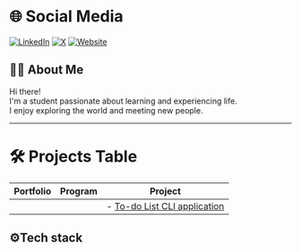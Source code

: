 # 🌐 Social Media  
[![LinkedIn](https://img.shields.io/badge/LinkedIn-0077B5?style=for-the-badge&logo=linkedin&logoColor=white)](https://www.linkedin.com/in/promatheusz/) 
[![X](https://img.shields.io/badge/Twitter-1DA1F2?style=for-the-badge&logo=twitter&logoColor=white)](https://x.com/Promatheuszek) 
[![Website](https://img.shields.io/badge/Website-000000?style=for-the-badge&logo=world&logoColor=white)](#)  

## 👩‍💻 About Me
Hi there!<br>
I'm a student passionate about learning and experiencing life.<br>
I enjoy exploring the world and meeting new people.

---

# 🛠️ Projects Table
 
| Portfolio | Program | Project |
|------------|--------------|--------------|
|  |  | - [To-do List CLI application](https://github.com/Promatheusz/To-do-List-CLI-application) |

## ⚙️Tech stack 
